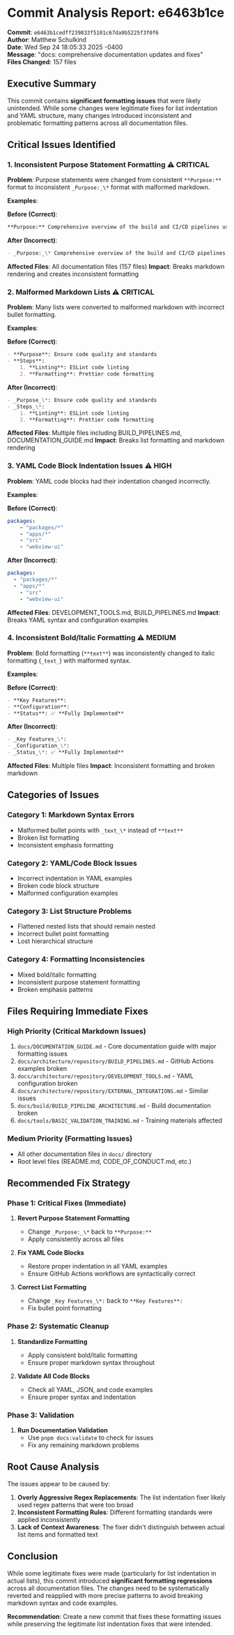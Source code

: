 # Commit Analysis Report: e6463b1ce

**Commit**: `e6463b1cedff239833f5101c67da9b5225f3f0f6`  
**Author**: Matthew Schulkind  
**Date**: Wed Sep 24 18:05:33 2025 -0400  
**Message**: "docs: comprehensive documentation updates and fixes"  
**Files Changed**: 157 files

## Executive Summary

This commit contains **significant formatting issues** that were likely unintended. While some changes were legitimate fixes for list indentation and YAML structure, many changes introduced inconsistent and problematic formatting patterns across all documentation files.

## Critical Issues Identified

### 1. **Inconsistent Purpose Statement Formatting** ⚠️ CRITICAL

**Problem**: Purpose statements were changed from consistent `**Purpose:**` format to inconsistent `_Purpose:_\*` format with malformed markdown.

**Examples**:

**Before (Correct)**:

```markdown
**Purpose:** Comprehensive overview of the build and CI/CD pipelines used in KiloCode.
```

**After (Incorrect)**:

```markdown
- _Purpose:_\* Comprehensive overview of the build and CI/CD pipelines used in KiloCode.
```

**Affected Files**: All documentation files (157 files)
**Impact**: Breaks markdown rendering and creates inconsistent formatting

### 2. **Malformed Markdown Lists** ⚠️ CRITICAL

**Problem**: Many lists were converted to malformed markdown with incorrect bullet formatting.

**Examples**:

**Before (Correct)**:

```markdown
- **Purpose**: Ensure code quality and standards
- **Steps**:
    1. **Linting**: ESLint code linting
    2. **Formatting**: Prettier code formatting
```

**After (Incorrect)**:

```markdown
- _Purpose_\*: Ensure code quality and standards
- _Steps_\*:
    1. **Linting**: ESLint code linting
    2. **Formatting**: Prettier code formatting
```

**Affected Files**: Multiple files including BUILD_PIPELINES.md, DOCUMENTATION_GUIDE.md
**Impact**: Breaks list formatting and markdown rendering

### 3. **YAML Code Block Indentation Issues** ⚠️ HIGH

**Problem**: YAML code blocks had their indentation changed incorrectly.

**Examples**:

**Before (Correct)**:

```yaml
packages:
    - "packages/*"
    - "apps/*"
    - "src"
    - "webview-ui"
```

**After (Incorrect)**:

```yaml
packages:
  - "packages/*"
  - "apps/*"
    - "src"
    - "webview-ui"
```

**Affected Files**: DEVELOPMENT_TOOLS.md, BUILD_PIPELINES.md
**Impact**: Breaks YAML syntax and configuration examples

### 4. **Inconsistent Bold/Italic Formatting** ⚠️ MEDIUM

**Problem**: Bold formatting (`**text**`) was inconsistently changed to italic formatting (`_text_`) with malformed syntax.

**Examples**:

**Before (Correct)**:

```markdown
- **Key Features**:
- **Configuration**:
- **Status**: ✅ **Fully Implemented**
```

**After (Incorrect)**:

```markdown
- _Key Features_\*:
- _Configuration_\*:
- _Status_\*: ✅ **Fully Implemented**
```

**Affected Files**: Multiple files
**Impact**: Inconsistent formatting and broken markdown

## Categories of Issues

### Category 1: Markdown Syntax Errors

- Malformed bullet points with `_text_\*` instead of `**text**`
- Broken list formatting
- Inconsistent emphasis formatting

### Category 2: YAML/Code Block Issues

- Incorrect indentation in YAML examples
- Broken code block structure
- Malformed configuration examples

### Category 3: List Structure Problems

- Flattened nested lists that should remain nested
- Incorrect bullet point formatting
- Lost hierarchical structure

### Category 4: Formatting Inconsistencies

- Mixed bold/italic formatting
- Inconsistent purpose statement formatting
- Broken emphasis patterns

## Files Requiring Immediate Fixes

### High Priority (Critical Markdown Issues)

1. `docs/DOCUMENTATION_GUIDE.md` - Core documentation guide with major formatting issues
2. `docs/architecture/repository/BUILD_PIPELINES.md` - GitHub Actions examples broken
3. `docs/architecture/repository/DEVELOPMENT_TOOLS.md` - YAML configuration broken
4. `docs/architecture/repository/EXTERNAL_INTEGRATIONS.md` - Similar issues
5. `docs/build/BUILD_PIPELINE_ARCHITECTURE.md` - Build documentation broken
6. `docs/tools/BASIC_VALIDATION_TRAINING.md` - Training materials affected

### Medium Priority (Formatting Issues)

- All other documentation files in `docs/` directory
- Root level files (README.md, CODE_OF_CONDUCT.md, etc.)

## Recommended Fix Strategy

### Phase 1: Critical Fixes (Immediate)

1. **Revert Purpose Statement Formatting**

    - Change `_Purpose:_\*` back to `**Purpose:**`
    - Apply consistently across all files

2. **Fix YAML Code Blocks**

    - Restore proper indentation in all YAML examples
    - Ensure GitHub Actions workflows are syntactically correct

3. **Correct List Formatting**
    - Change `_Key Features_\*:` back to `**Key Features**:`
    - Fix bullet point formatting

### Phase 2: Systematic Cleanup

1. **Standardize Formatting**

    - Apply consistent bold/italic formatting
    - Ensure proper markdown syntax throughout

2. **Validate All Code Blocks**
    - Check all YAML, JSON, and code examples
    - Ensure proper syntax and indentation

### Phase 3: Validation

1. **Run Documentation Validation**
    - Use `pnpm docs:validate` to check for issues
    - Fix any remaining markdown problems

## Root Cause Analysis

The issues appear to be caused by:

1. **Overly Aggressive Regex Replacements**: The list indentation fixer likely used regex patterns that were too broad
2. **Inconsistent Formatting Rules**: Different formatting standards were applied inconsistently
3. **Lack of Context Awareness**: The fixer didn't distinguish between actual list items and formatted text

## Conclusion

While some legitimate fixes were made (particularly for list indentation in actual lists), this commit introduced **significant formatting regressions** across all documentation files. The changes need to be systematically reverted and reapplied with more precise patterns to avoid breaking markdown syntax and code examples.

**Recommendation**: Create a new commit that fixes these formatting issues while preserving the legitimate list indentation fixes that were intended.
